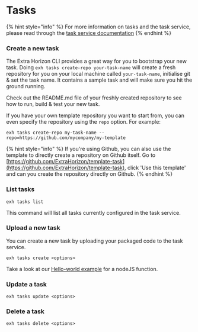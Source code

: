 # Tasks

{% hint style="info" %}
For more information on tasks and the task service, please read through the [task service documentation](https://docs.extrahorizon.com/extrahorizon/for-developers/automation/task-service)
{% endhint %}

### Create a new task

The Extra Horizon CLI provides a great way for you to bootstrap your new task. Doing `exh tasks create-repo your-task-name` will create a fresh repository for you on your local machine called `your-task-name`, initialise git & set the task name. It contains a sample task and will make sure you hit the ground running.

Check out the README.md file of your freshly created repository to see how to run, build & test your new task.

If you have your own template repository you want to start from, you can even specify the repository using the `repo` option. For example:

```
exh tasks create-repo my-task-name --repo=https://github.com/mycompany/my-template
```

{% hint style="info" %}
If you're using Github, you can also use the template to directly create a repository on Github itself. Go to [https://github.com/ExtraHorizon/template-task](https://github.com/ExtraHorizon/template-task), click 'Use this template' and can you create the repository directly on Github.
{% endhint %}

### List tasks

```
exh tasks list
```

This command will list all tasks currently configured in the task service.

### Upload a new task

You can create a new task by uploading your packaged code to the task service.

```
exh tasks create <options>
```

Take a look at our [Hello-world example](hello-world-task.md) for a nodeJS function.

### Update a task

```
exh tasks update <options>
```

### Delete a task

```
exh tasks delete <options>
```
